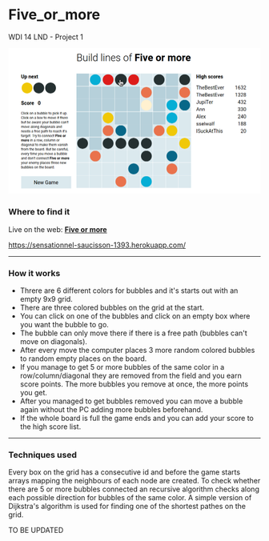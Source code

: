 # Five_or_more
WDI 14 LND - Project 1

![](./screenshot.png)

### Where to find it

Live on the web: **[Five or more](https://sensationnel-saucisson-1393.herokuapp.com/)**

https://sensationnel-saucisson-1393.herokuapp.com/

---

### How it works

* Threre are 6 different colors for bubbles and it's starts out with an empty 9x9 grid.
* There are three colored bubbles on the grid at the start.
* You can click on one of the bubbles and click on an empty box where you want the bubble to go.
* The bubble can only move there if there is a free path (bubbles can't move on diagonals).
* After every move the computer places 3 more random colored bubbles to random empty places on the board.
* If you manage to get 5 or more bubbles of the same color in a row/column/diagonal they are removed from the field and you earn score points. The more bubbles you remove at once, the more points you get.
* After you managed to get bubbles removed you can move a bubble again without the PC adding more bubbles beforehand.
* If the whole board is full the game ends and you can add your score to the high score list.

---

### Techniques used

Every box on the grid has a consecutive id and before the game starts arrays mapping the neighbours of each node are created.
To check whether there are 5 or more bubbles connected an recursive algorithm checks along each possible direction for bubbles of the same color. A simple version of Dijkstra's algorithm is used for finding one of the shortest pathes on the grid.

TO BE UPDATED
